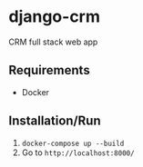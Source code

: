 # django-crm

CRM full stack web app

## Requirements

- Docker

## Installation/Run

1. `docker-compose up --build`
2. Go to `http://localhost:8000/`